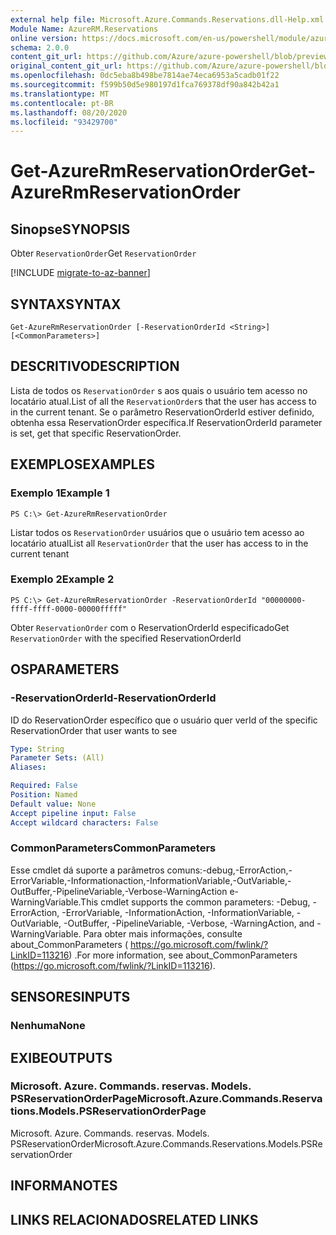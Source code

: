 ```yaml
---
external help file: Microsoft.Azure.Commands.Reservations.dll-Help.xml
Module Name: AzureRM.Reservations
online version: https://docs.microsoft.com/en-us/powershell/module/azurerm.reservations/get-azurermreservationorder
schema: 2.0.0
content_git_url: https://github.com/Azure/azure-powershell/blob/preview/src/ResourceManager/Reservations/Commands.Reservations/help/Get-AzureRmReservationOrder.md
original_content_git_url: https://github.com/Azure/azure-powershell/blob/preview/src/ResourceManager/Reservations/Commands.Reservations/help/Get-AzureRmReservationOrder.md
ms.openlocfilehash: 0dc5eba8b498be7814ae74eca6953a5cadb01f22
ms.sourcegitcommit: f599b50d5e980197d1fca769378df90a842b42a1
ms.translationtype: MT
ms.contentlocale: pt-BR
ms.lasthandoff: 08/20/2020
ms.locfileid: "93429700"
---
```

# <span data-ttu-id="94bb2-101">Get-AzureRmReservationOrder</span><span class="sxs-lookup"><span data-stu-id="94bb2-101">Get-AzureRmReservationOrder</span></span>

## <span data-ttu-id="94bb2-102">Sinopse</span><span class="sxs-lookup"><span data-stu-id="94bb2-102">SYNOPSIS</span></span>
<span data-ttu-id="94bb2-103">Obter `ReservationOrder`</span><span class="sxs-lookup"><span data-stu-id="94bb2-103">Get `ReservationOrder`</span></span>

[!INCLUDE [migrate-to-az-banner](../../includes/migrate-to-az-banner.md)]

## <span data-ttu-id="94bb2-104">SYNTAX</span><span class="sxs-lookup"><span data-stu-id="94bb2-104">SYNTAX</span></span>

```
Get-AzureRmReservationOrder [-ReservationOrderId <String>] [<CommonParameters>]
```

## <span data-ttu-id="94bb2-105">DESCRITIVO</span><span class="sxs-lookup"><span data-stu-id="94bb2-105">DESCRIPTION</span></span>
<span data-ttu-id="94bb2-106">Lista de todos os `ReservationOrder` s aos quais o usuário tem acesso no locatário atual.</span><span class="sxs-lookup"><span data-stu-id="94bb2-106">List of all the `ReservationOrder`s that the user has access to in the current tenant.</span></span> <span data-ttu-id="94bb2-107">Se o parâmetro ReservationOrderId estiver definido, obtenha essa ReservationOrder específica.</span><span class="sxs-lookup"><span data-stu-id="94bb2-107">If ReservationOrderId parameter is set, get that specific ReservationOrder.</span></span>

## <span data-ttu-id="94bb2-108">EXEMPLOS</span><span class="sxs-lookup"><span data-stu-id="94bb2-108">EXAMPLES</span></span>

### <span data-ttu-id="94bb2-109">Exemplo 1</span><span class="sxs-lookup"><span data-stu-id="94bb2-109">Example 1</span></span>
```
PS C:\> Get-AzureRmReservationOrder
```

<span data-ttu-id="94bb2-110">Listar todos os `ReservationOrder` usuários que o usuário tem acesso ao locatário atual</span><span class="sxs-lookup"><span data-stu-id="94bb2-110">List all `ReservationOrder` that the user has access to in the current tenant</span></span>

### <span data-ttu-id="94bb2-111">Exemplo 2</span><span class="sxs-lookup"><span data-stu-id="94bb2-111">Example 2</span></span>
```
PS C:\> Get-AzureRmReservationOrder -ReservationOrderId "00000000-ffff-ffff-0000-00000fffff"
```

<span data-ttu-id="94bb2-112">Obter `ReservationOrder` com o ReservationOrderId especificado</span><span class="sxs-lookup"><span data-stu-id="94bb2-112">Get `ReservationOrder` with the specified ReservationOrderId</span></span>

## <span data-ttu-id="94bb2-113">OS</span><span class="sxs-lookup"><span data-stu-id="94bb2-113">PARAMETERS</span></span>

### <span data-ttu-id="94bb2-114">-ReservationOrderId</span><span class="sxs-lookup"><span data-stu-id="94bb2-114">-ReservationOrderId</span></span>
<span data-ttu-id="94bb2-115">ID do ReservationOrder específico que o usuário quer ver</span><span class="sxs-lookup"><span data-stu-id="94bb2-115">Id of the specific ReservationOrder that user wants to see</span></span>

```yaml
Type: String
Parameter Sets: (All)
Aliases: 

Required: False
Position: Named
Default value: None
Accept pipeline input: False
Accept wildcard characters: False
```

### <span data-ttu-id="94bb2-116">CommonParameters</span><span class="sxs-lookup"><span data-stu-id="94bb2-116">CommonParameters</span></span>
<span data-ttu-id="94bb2-117">Esse cmdlet dá suporte a parâmetros comuns:-debug,-ErrorAction,-ErrorVariable,-Informationaction,-InformationVariable,-OutVariable,-OutBuffer,-PipelineVariable,-Verbose-WarningAction e-WarningVariable.</span><span class="sxs-lookup"><span data-stu-id="94bb2-117">This cmdlet supports the common parameters: -Debug, -ErrorAction, -ErrorVariable, -InformationAction, -InformationVariable, -OutVariable, -OutBuffer, -PipelineVariable, -Verbose, -WarningAction, and -WarningVariable.</span></span> <span data-ttu-id="94bb2-118">Para obter mais informações, consulte about_CommonParameters ( https://go.microsoft.com/fwlink/?LinkID=113216) .</span><span class="sxs-lookup"><span data-stu-id="94bb2-118">For more information, see about_CommonParameters (https://go.microsoft.com/fwlink/?LinkID=113216).</span></span>

## <span data-ttu-id="94bb2-119">SENSORES</span><span class="sxs-lookup"><span data-stu-id="94bb2-119">INPUTS</span></span>

### <span data-ttu-id="94bb2-120">Nenhuma</span><span class="sxs-lookup"><span data-stu-id="94bb2-120">None</span></span>

## <span data-ttu-id="94bb2-121">EXIBE</span><span class="sxs-lookup"><span data-stu-id="94bb2-121">OUTPUTS</span></span>

### <span data-ttu-id="94bb2-122">Microsoft. Azure. Commands. reservas. Models. PSReservationOrderPage</span><span class="sxs-lookup"><span data-stu-id="94bb2-122">Microsoft.Azure.Commands.Reservations.Models.PSReservationOrderPage</span></span>
<span data-ttu-id="94bb2-123">Microsoft. Azure. Commands. reservas. Models. PSReservationOrder</span><span class="sxs-lookup"><span data-stu-id="94bb2-123">Microsoft.Azure.Commands.Reservations.Models.PSReservationOrder</span></span>

## <span data-ttu-id="94bb2-124">INFORMA</span><span class="sxs-lookup"><span data-stu-id="94bb2-124">NOTES</span></span>

## <span data-ttu-id="94bb2-125">LINKS RELACIONADOS</span><span class="sxs-lookup"><span data-stu-id="94bb2-125">RELATED LINKS</span></span>

